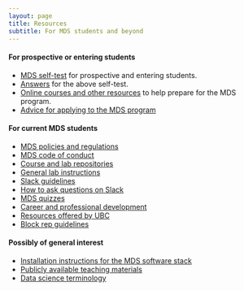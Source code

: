 ```yaml
---
layout: page
title: Resources
subtitle: For MDS students and beyond
---
```


#### For prospective or entering students

- [MDS self-test](http://nbviewer.jupyter.org/github/UBC-MDS/UBC-MDS.github.io/blob/master/selftest/mds_self_test.pdf) for prospective and entering students.
- [Answers](http://nbviewer.jupyter.org/github/UBC-MDS/UBC-MDS.github.io/blob/master/selftest/mds_self_test_answers.pdf) for the above self-test.
- [Online courses and other resources](/resources_pages/prep_moocs) to help prepare for the MDS program.
- [Advice for applying to the MDS program](/resources_pages/applicationAdvice)

#### For current MDS students

- [MDS policies and regulations](/policies/)
- [MDS code of conduct](/resources_pages/code_of_conduct/)
- [Course and lab repositories](/resources_pages/lab_submission)
- [General lab instructions](/resources_pages/general_lab_instructions)
- [Slack guidelines](/resources_pages/slack)
- [How to ask questions on Slack](/resources_pages/asking_for_help)
- [MDS quizzes](/resources_pages/quiz)
- [Career and professional development](/resources_pages/CareerandIndustryResources)
- [Resources offered by UBC](/resources_pages/UBC_resources)
- [Block rep guidelines](/resources_pages/block_rep)

#### Possibly of general interest

- [Installation instructions for the MDS software stack](/resources_pages/installation_instructions)
- [Publicly available teaching materials](https://github.com/UBC-MDS/public)
- [Data science terminology](/resources_pages/terminology)
